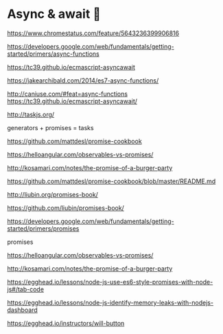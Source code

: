 # Async & await 🎉  

https://www.chromestatus.com/feature/5643236399906816  

https://developers.google.com/web/fundamentals/getting-started/primers/async-functions  

https://tc39.github.io/ecmascript-asyncawait  

https://jakearchibald.com/2014/es7-async-functions/  










http://caniuse.com/#feat=async-functions  
https://tc39.github.io/ecmascript-asyncawait/  



http://taskjs.org/

generators + promises = tasks


https://github.com/mattdesl/promise-cookbook  

https://helloangular.com/observables-vs-promises/  


http://kosamari.com/notes/the-promise-of-a-burger-party

https://github.com/mattdesl/promise-cookbook/blob/master/README.md

http://liubin.org/promises-book/

https://github.com/liubin/promises-book/

https://developers.google.com/web/fundamentals/getting-started/primers/promises




promises



https://helloangular.com/observables-vs-promises/  


http://kosamari.com/notes/the-promise-of-a-burger-party






https://egghead.io/lessons/node-js-use-es6-style-promises-with-node-js#/tab-code



https://egghead.io/lessons/node-js-identify-memory-leaks-with-nodejs-dashboard


https://egghead.io/instructors/will-button









